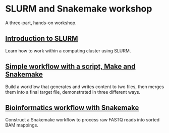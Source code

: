 # SLURM and Snakemake workshop

A three-part, hands-on workshop.

## [Introduction to SLURM](/slurm/)

Learn how to work within a computing cluster using SLURM.

## [Simple workflow with a script, Make and Snakemake](/simple/)

Build a workflow that generates and writes content to two files,
then merges them into a final target file, demonstrated in three different ways.

## [Bioinformatics workflow with Snakemake](/bioinfo/)

Construct a Snakemake workflow to process raw FASTQ reads into sorted BAM mappings.
